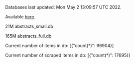 Databases last updated: Mon May  2 13:09:57 UTC 2022. 

Available [here](https://github.com/cbeauhilton/ash-db/releases).


21M	abstracts_small.db

165M	abstracts_full.db

Current number of items in db:
[{"count(*)": 96904}]

Current number of scraped items in db:
[{"count(*)": 17695}]
